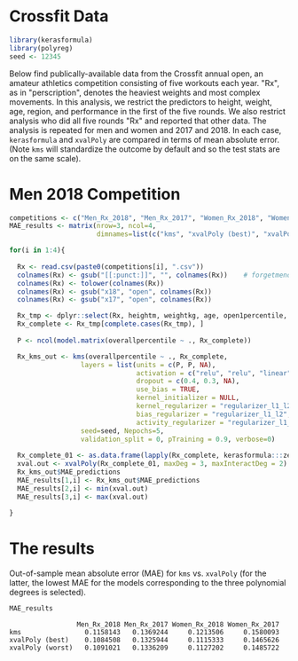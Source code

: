 Crossfit Data
================

``` r
library(kerasformula)
library(polyreg)
seed <- 12345
```

Below find publically-available data from the Crossfit annual open, an amateur athletics competition consisting of five workouts each year. "Rx", as in "perscription", denotes the heaviest weights and most complex movements. In this analysis, we restrict the predictors to height, weight, age, region, and performance in the first of the five rounds. We also restrict analysis who did all five rounds "Rx" and reported that other data. The analysis is repeated for men and women and 2017 and 2018. In each case, `kerasformula` and `xvalPoly` are compared in terms of mean absolute error. (Note `kms` will standardize the outcome by default and so the test stats are on the same scale).

Men 2018 Competition
====================

``` r
competitions <- c("Men_Rx_2018", "Men_Rx_2017", "Women_Rx_2018", "Women_Rx_2017")
MAE_results <- matrix(nrow=3, ncol=4, 
                      dimnames=list(c("kms", "xvalPoly (best)", "xvalPoly (worst)"), competitions))

for(i in 1:4){
  
  Rx <- read.csv(paste0(competitions[i], ".csv"))
  colnames(Rx) <- gsub("[[:punct:]]", "", colnames(Rx))    # forgetmenot
  colnames(Rx) <- tolower(colnames(Rx))
  colnames(Rx) <- gsub("x18", "open", colnames(Rx))
  colnames(Rx) <- gsub("x17", "open", colnames(Rx))

  Rx_tmp <- dplyr::select(Rx, heightm, weightkg, age, open1percentile, overallpercentile)
  Rx_complete <- Rx_tmp[complete.cases(Rx_tmp), ]
  
  P <- ncol(model.matrix(overallpercentile ~ ., Rx_complete))

  Rx_kms_out <- kms(overallpercentile ~ ., Rx_complete, 
                  layers = list(units = c(P, P, NA), 
                                activation = c("relu", "relu", "linear"), 
                                dropout = c(0.4, 0.3, NA), 
                                use_bias = TRUE, 
                                kernel_initializer = NULL, 
                                kernel_regularizer = "regularizer_l1_l2", 
                                bias_regularizer = "regularizer_l1_l2", 
                                activity_regularizer = "regularizer_l1_l2"),
                  seed=seed, Nepochs=5, 
                  validation_split = 0, pTraining = 0.9, verbose=0)
  
  Rx_complete_01 <- as.data.frame(lapply(Rx_complete, kerasformula:::zero_one))
  xval.out <- xvalPoly(Rx_complete_01, maxDeg = 3, maxInteractDeg = 2)
  Rx_kms_out$MAE_predictions
  MAE_results[1,i] <- Rx_kms_out$MAE_predictions
  MAE_results[2,i] <- min(xval.out)
  MAE_results[3,i] <- max(xval.out)
  
}
```

The results
===========

Out-of-sample mean absolute error (MAE) for `kms` vs. `xvalPoly` (for the latter, the lowest MAE for the models corresponding to the three polynomial degrees is selected).

``` r
MAE_results
```

                     Men_Rx_2018 Men_Rx_2017 Women_Rx_2018 Women_Rx_2017
    kms                0.1158143   0.1369244     0.1213506     0.1580093
    xvalPoly (best)    0.1084508   0.1325944     0.1115333     0.1465626
    xvalPoly (worst)   0.1091021   0.1336209     0.1127202     0.1485722
